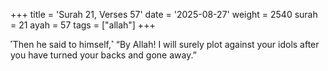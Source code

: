 +++
title = 'Surah 21, Verses 57'
date = '2025-08-27'
weight = 2540
surah = 21
ayah = 57
tags = ["allah"]
+++

˹Then he said to himself,˺ “By Allah! I will surely plot against your idols after you have turned your backs and gone away.”